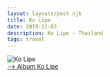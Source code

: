 ```yaml
---
layout: layouts/post.njk
title: Ko Lipe
date: 2019-11-02
description: Ko Lipe - Thailand
tags: travel
---
```


![Ko Lipe](https://lh3.googleusercontent.com/t6CxJV315iHuqGBKyfog9wMpzlz_7iMUKk7j7X7ZYmzegSXJpsq36zUyz9mTsfneVXy3HB7mOIKRRZimNnUkCeYkXOc6ZMkrqVqUCuHyCzOAUtvkSqULW2N2QT1WLvCSb69RJvsEUdpisGevMIP2D85lcR8mrjt0-MM-yOeqrhaBmkicxqjH3Ip5yCa8Ja_u63b9fQhWVSN2MrkLAV0UHtEe2pNu3Yk4xUmO0MOGlDGxg4CN-hgCwRzs6Lbg73vluht2wu7Fg1yhKsDVoG_PeRrOaitbMg2ZuXhfAQT1IyAZau6xQKZ8szA610uJKFaQ90dBIGoVUbWXbXn76ByPiMKVCcScoFwb1ga4QznM-mrZgxraPjoEiuwCLG8hRxIEocTCIDWFbhNjhxrv4tJg_s3MAvHuMv5vND7tyK4G8xmgcmfBz1SqHpm5THY8gE5TRIf4ZSDoV-Cpv6g_ZTUEc4NSnYqOcYEOECGAXlUoqk2uhnhvgxKKoissv8yeniP5jUaRR5iTDWWqJaEjSGb7w5AqlmIjk_Sknz1jY_JyQR_T91DWGXVch8eY-CKUWk7ZNoCbdjeKlDe3-AEX7JH831Fi4sEwN6Ky3XuHoVe3kZMO2r4nNpuGiZewI7kbrMvjlY9smGmEGumxt7DS0eyXTJHCSNAGp0qZh_XlhGY7Rly9ckY1d5KLcYI=s205-p-k-no)  
<a href="https://photos.app.goo.gl/q6zEMCYgyoL63iKV6" target="_blank">--> Album Ko Lipe</a>
